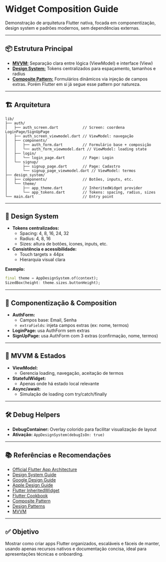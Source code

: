 # Widget Composition Guide

Demonstração de arquitetura Flutter nativa, focada em componentização, design system e padrões modernos, sem dependências externas.

---

## 📦 Estrutura Principal

- **[MVVM:](https://learn.microsoft.com/en-us/dotnet/architecture/maui/mvvm)** Separação clara entre lógica (ViewModel) e interface (View)
- **[Design System:](https://fountn.design/resource/the-design-system-guide/)** Tokens centralizados para espaçamento, tamanhos e radius
- **[Composite Pattern:](https://refactoring.guru/design-patterns/composite)** Formulários dinâmicos via injeção de campos extras. Porém Flutter em si já segue esse pattern por natureza.

---

## 🏗️ Arquitetura

```
lib/
├── auth/
│   ├── auth_screen.dart           // Screen: coordena LoginPage/SignUpPage
│   ├── auth_screen_viewmodel.dart // ViewModel: navegação
│   ├── components/
│   │   ├── auth_form.dart         // Formulário base + composição
│   │   └── auth_form_viewmodel.dart // ViewModel: loading state
│   ├── login/
│   │   └── login_page.dart        // Page: Login
│   └── signup/
│       ├── signup_page.dart       // Page: Cadastro
│       └── signup_page_viewmodel.dart // ViewModel: termos
├── design_system/
│   ├── components/                // Botões, inputs, etc.
│   └── theme/
│       ├── app_theme.dart         // InheritedWidget provider
│       └── app_tokens.dart        // Tokens: spacing, radius, sizes
└── main.dart                      // Entry point
```

---

## 🎨 Design System

- **Tokens centralizados:**
  - Spacing: 4, 8, 16, 24, 32
  - Radius: 4, 8, 16
  - Sizes: altura de botões, ícones, inputs, etc.
- **Consistência e acessibilidade:**
  - Touch targets ≥ 44px
  - Hierarquia visual clara

**Exemplo:**

```dart
final theme = AppDesignSystem.of(context);
SizedBox(height: theme.sizes.buttonHeight);
```

---

## 🧩 Componentização & Composition

- **AuthForm:**
  - Campos base: Email, Senha
  - `extraFields`: injeta campos extras (ex: nome, termos)
- **LoginPage:** usa AuthForm sem extras
- **SignUpPage:** usa AuthForm com 3 extras (confirmação, nome, termos)

---

## 🔄 MVVM & Estados

- **ViewModel:**
  - Gerencia loading, navegação, aceitação de termos
- **StatefulWidget:**
  - Apenas onde há estado local relevante
- **Async/await:**
  - Simulação de loading com try/catch/finally

---

## 🛠️ Debug Helpers

- **DebugContainer:** Overlay colorido para facilitar visualização de layout
- **Ativação:** `AppDesignSystem(debugIsOn: true)`

---

## 📚 Referências e Recomendações

- [Official Flutter App Architecture](https://docs.flutter.dev/app-architecture)
- [Design System Guide](https://fountn.design/resource/the-design-system-guide/)
- [Google Design Guide](https://m3.material.io/)
- [Apple Design Guide](https://developer.apple.com/design/get-started/)
- [Flutter InheritedWidget](https://api.flutter.dev/flutter/widgets/InheritedWidget-class.html)
- [Flutter Cookbook](https://docs.flutter.dev/cookbook)
- [Composite Pattern](https://refactoring.guru/design-patterns/composite)
- [Design Patterns](https://refactoring.guru/design-patterns)
- [MVVM](https://learn.microsoft.com/en-us/dotnet/architecture/maui/mvvm)

---

## ✅ Objetivo

Mostrar como criar apps Flutter organizados, escaláveis e fáceis de manter, usando apenas recursos nativos e documentação concisa, ideal para apresentações técnicas e onboarding.
